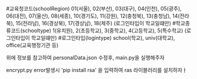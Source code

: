 #교육청코드(schoolRegion) 01(서울), 02(부산), 03(대구), 04(인천), 05(광주), 06(대전), 07(울산), 08(세종), 10(경기도), 11(강원), 12(충청북), 13(충청남), 14(전라북), 15(전라남), 16(경상북), 17(경상남), 18(제주) (로그인타입이 학교일떄만)
#학교종류코드(schooltype) 1(유치원), 2(초등학교), 3(중학교), 4(고등학교), 5(특수학교) (로그인타입이 학교일떄만)
#로그인타입(logintype) school(학교), univ(대학교), office(교육행정기관 등)


위에 정보를 참고하여 personalData.json 수정후, main.py을 실행해주자

encrypt.py error발생시 'pip install rsa' 을 입력하여 ras 라이블러리를 설치하자ㅏ
